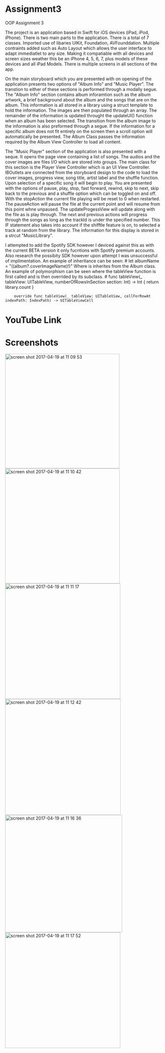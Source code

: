 # Assignment3
OOP Assignment 3


The project is an application based in Swift for iOS devices (iPad, iPod, iPhone). There is two main parts to the application. There is a total of 7 classes. Imported use of libaries UIKit, Foundation, AVFounddation. Multiple contraints added such as Auto Layout which allows the user interface to adapt immediatlet to any size. Making it compatiable with all devices and screen sizes weather this be an iPhone 4, 5, 6, 7, plus models of these devices and all iPad Models. There is multiple screens in all sections of the app.  

On the main storyboard which you are presented with on opening of the application presents two options of "Album Info" and "Music Player". The transtion to either of these sections is performed through a modally segue. The "Album Info" section contains album inforamtion such as the album artwork, a brief background about the album and the songs that are on the album. This information is all stored in a library using a struct template to hold the information. The images are then populated through an array. The remainder of the information is updated throught the updateUI() function when an album has been selected. The transition from the album image to the information is also preformed through a segue. If the information for a specific album does not fit entirely on the screen then a scroll option will automatically be presented. The Album Class passes the information required by the Album View Controller to load all content. 

The "Music Player" section of the application is also presented with a seque. It opens the page view containing a list of songs. The audios and the cover images are files I/O which are stored into groups. The main class for this section is the Player View Controller which is an UI View Controller. IBOutlets are connected from the storyboard design to the code to load the cover images, progress view, song title, artist label and the shuffle function. Upon selection of a specific song it will begin to play. You are presented with the options of pause, play, stop, fast forward, rewind, skip to next, skip back to the previous and a shuffle option which can be toggled on and off. With the stopAction the current file playing will be reset to 0 when restarted. The pauseAction will pause the file at the current point and will resume from this point whne unpaused. The updateProgessView will update along with the file as is play through. The next and previous actions will progress through the songs as long as the trackId is under the specified number. This IF statement also takes into account if the shifftle feature is on, to selected a track at random from the library. The information for this display is stored in a strcut "MusicLibrary".

I attempted to add the Spotify SDK however I deviced against this as with the current BETA version it only fucntions with Spotify premium accounts. Also research the possibity SDK however upon attempt I was unsuccessful of implimentation. An example of inheritance can be seen: 
        # let albumName = "\((album?.coverImageName)!)"
Where is inherites from the Album class. An example of polymorphism can be seen where the tableView function is first called and is then overrided by its subclass.
    # func tableView(_ tableView: UITableView, numberOfRowsInSection section: Int) -> Int { 
        return library.count
        }

        override func tableView(_ tableView: UITableView, cellForRowAt indexPath: IndexPath) -> UITableViewCell 

# YouTube Link
    




# Screenshots

<img width="371" alt="screen shot 2017-04-19 at 11 09 53" src="https://cloud.githubusercontent.com/assets/20759350/25174899/c33b5f12-24f0-11e7-8d9d-b5a248ca1745.png">


<img width="372" alt="screen shot 2017-04-19 at 11 10 42" src="https://cloud.githubusercontent.com/assets/20759350/25174961/e11d191c-24f0-11e7-9b96-9267a5e33dee.png">


<img width="374" alt="screen shot 2017-04-19 at 11 11 17" src="https://cloud.githubusercontent.com/assets/20759350/25174982/f0bab8f2-24f0-11e7-9737-7dbb94e245e8.png">


<img width="375" alt="screen shot 2017-04-19 at 11 12 42" src="https://cloud.githubusercontent.com/assets/20759350/25175036/25deed28-24f1-11e7-8963-6d5c628d4738.png">


<img width="380" alt="screen shot 2017-04-19 at 11 16 36" src="https://cloud.githubusercontent.com/assets/20759350/25175166/b28141ea-24f1-11e7-854b-ba0b0e5dc216.png">


<img width="374" alt="screen shot 2017-04-19 at 11 17 52" src="https://cloud.githubusercontent.com/assets/20759350/25175216/dcf9e2a6-24f1-11e7-9ae8-3ef74323a5b4.png">






